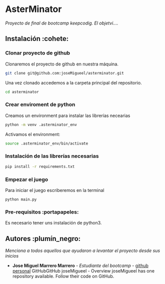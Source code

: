 # AsterMinator
_Proyecto de final de bootcamp keepcodig. El objetvi...._
## Instalación :cohete: 

### Clonar proyecto de github
Clonaremos el proyecto de github en nuestra máquina.
```bash
git clone git@github.com:joseMigueel/asterminator.git
```
Una vez clonado accedemos a la carpeta principal del repositorio.
```bash
cd asterminator
```
### Crear enviroment de python
Creamos un environment para instalar las librerías necearias
```bash
python -m venv .asterminator_env
```
Activamos el environment:
```bash
source .asterminator_env/bin/activate
```
### Instalación de las librerías necesarias
```bash
pip install -r requirements.txt
```
### Empezar el juego
Para iniciar el juego escriberemos en la terminal
```
python main.py
```
### Pre-requisitos :portapapeles:
Es necesario tener uns instalación de python3.
## Autores :plumín_negro:
_Menciona a todos aquellos que ayudaron a levantar el proyecto desde sus inicios_
* **Jose Miguel Marrero Marrero** - *Estudiante del bootcamp* - [github personal](https://github.com/joseMigueel)
GitHubGitHub
joseMigueel - Overview
joseMigueel has one repository available. Follow their code on GitHub.